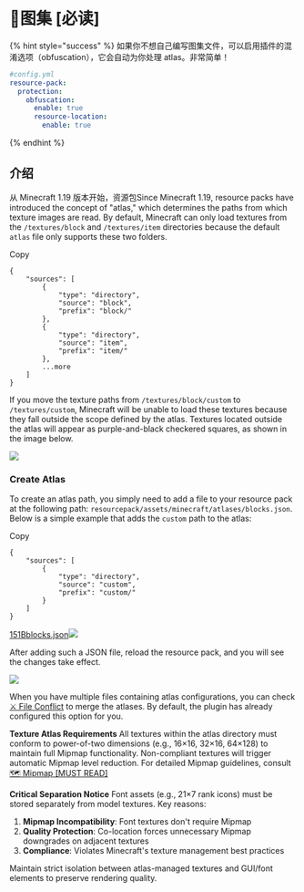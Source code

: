 # 📍图集 \[必读]

{% hint style="success" %}
如果你不想自己编写图集文件，可以启用插件的混淆选项（obfuscation），它会自动为你处理 atlas。非常简单！

```yaml
#config.yml
resource-pack:
  protection:
    obfuscation:
      enable: true
      resource-location:
        enable: true
```
{% endhint %}

## 介绍 <a href="#introduction" id="introduction"></a>

从 Minecraft 1.19 版本开始，资源包Since Minecraft 1.19, resource packs have introduced the concept of "atlas," which determines the paths from which texture images are read. By default, Minecraft can only load textures from the `/textures/block` and `/textures/item` directories because the default `atlas` file only supports these two folders.

Copy

```
{
    "sources": [
        {
            "type": "directory",
            "source": "block",
            "prefix": "block/"
        },
        {
            "type": "directory",
            "source": "item",
            "prefix": "item/"
        },
        ...more
    ]
}
```

If you move the texture paths from `/textures/block/custom` to `/textures/custom`, Minecraft will be unable to load these textures because they fall outside the scope defined by the atlas. Textures located outside the atlas will appear as purple-and-black checkered squares, as shown in the image below.

![](https://mo-mi.gitbook.io/~gitbook/image?url=https%3A%2F%2F1836335287-files.gitbook.io%2F%7E%2Ffiles%2Fv0%2Fb%2Fgitbook-x-prod.appspot.com%2Fo%2Fspaces%252FOgvQ1fEJPROp7131PPlK%252Fuploads%252FRQZMAM1TnobkCpWCAuPD%252Fimage.png%3Falt%3Dmedia%26token%3D2a25a84d-c323-440f-9c67-decd171774df\&width=768\&dpr=4\&quality=100\&sign=6df4975\&sv=2)

### Create Atlas <a href="#create-atlas" id="create-atlas"></a>

To create an atlas path, you simply need to add a file to your resource pack at the following path: `resourcepack/assets/minecraft/atlases/blocks.json`. Below is a simple example that adds the `custom` path to the atlas:

Copy

```
{
    "sources": [
        {
            "type": "directory",
            "source": "custom",
            "prefix": "custom/"
        }
    ]
}
```

[151Bblocks.json](https://1836335287-files.gitbook.io/~/files/v0/b/gitbook-x-prod.appspot.com/o/spaces%2FOgvQ1fEJPROp7131PPlK%2Fuploads%2FjafUqhjPxfRdlPJ6v9Xk%2Fblocks.json?alt=media\&token=9f43d1ce-4d9c-4818-ac8e-0d16ad1dc56f)![](https://mo-mi.gitbook.io/~gitbook/image?url=https%3A%2F%2F1836335287-files.gitbook.io%2F%7E%2Ffiles%2Fv0%2Fb%2Fgitbook-x-prod.appspot.com%2Fo%2Fspaces%252FOgvQ1fEJPROp7131PPlK%252Fuploads%252FQIyqzq01rJZeLlvMTg10%252Fimage.png%3Falt%3Dmedia%26token%3D2899af97-58ed-4f16-8d95-056b2223c74a\&width=768\&dpr=4\&quality=100\&sign=5e2ebea\&sv=2)

After adding such a JSON file, reload the resource pack, and you will see the changes take effect.

![](https://mo-mi.gitbook.io/~gitbook/image?url=https%3A%2F%2F1836335287-files.gitbook.io%2F%7E%2Ffiles%2Fv0%2Fb%2Fgitbook-x-prod.appspot.com%2Fo%2Fspaces%252FOgvQ1fEJPROp7131PPlK%252Fuploads%252Fw6QIh0iqDdLtADU6IqqZ%252Fimage.png%3Falt%3Dmedia%26token%3D7235dd04-76a9-41b7-b17c-559f950bf2ce\&width=768\&dpr=4\&quality=100\&sign=951f3957\&sv=2)

When you have multiple files containing atlas configurations, you can check [⚔️ File Conflict](https://mo-mi.gitbook.io/xiaomomi-plugins/craftengine/plugin-wiki/craftengine/resource-pack/file-conflict) to merge the atlases. By default, the plugin has already configured this option for you.

**Texture Atlas Requirements** All textures within the atlas directory must conform to power-of-two dimensions (e.g., 16×16, 32×16, 64×128) to maintain full Mipmap functionality. Non-compliant textures will trigger automatic Mipmap level reduction. For detailed Mipmap guidelines, consult [🗺️ Mipmap \[MUST READ\]](https://mo-mi.gitbook.io/xiaomomi-plugins/craftengine/plugin-wiki/craftengine/mipmap-must-read)

**Critical Separation Notice** Font assets (e.g., 21×7 rank icons) must be stored separately from model textures. Key reasons:

1. **Mipmap Incompatibility**: Font textures don't require Mipmap
2. **Quality Protection**: Co-location forces unnecessary Mipmap downgrades on adjacent textures
3. **Compliance**: Violates Minecraft's texture management best practices

Maintain strict isolation between atlas-managed textures and GUI/font elements to preserve rendering quality.

